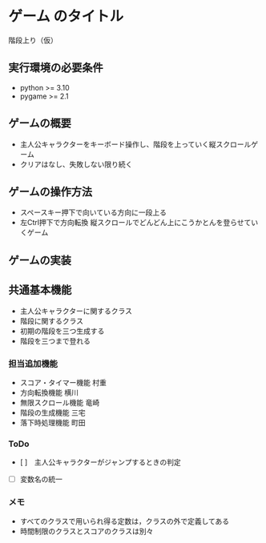# ゲーム のタイトル
階段上り（仮）

## 実行環境の必要条件
* python >= 3.10
* pygame >= 2.1

## ゲームの概要
* 主人公キャラクターをキーボード操作し、階段を上っていく縦スクロールゲーム
* クリアはなし、失敗しない限り続く

## ゲームの操作方法
* スペースキー押下で向いている方向に一段上る
* 左Ctrl押下で方向転換
縦スクロールでどんどん上にこうかとんを登らせていくゲーム

## ゲームの実装
## 共通基本機能
* 主人公キャラクターに関するクラス
* 階段に関するクラス
* 初期の階段を三つ生成する
* 階段を三つまで登れる

### 担当追加機能
* スコア・タイマー機能  村重
* 方向転換機能          横川
* 無限スクロール機能    竜崎
* 階段の生成機能        三宅
* 落下時処理機能        町田

### ToDo
- [ ]　主人公キャラクターがジャンプするときの判定
- [ ]  変数名の統一

### メモ
* すべてのクラスで用いられ得る定数は，クラスの外で定義してある
* 時間制限のクラスとスコアのクラスは別々

